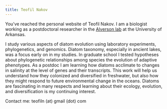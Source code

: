 ```yaml
---
title: Teofil Nakov
---
```


You’ve reached the personal website of Teofil Nakov. I am a biologist working as a postdoctoral researcher in the [Alverson lab](http://alversonlab.com) at the University of Arkansas.

I study various aspects of diatom evolution using laboratory experiments, phylogenetics, and genomics. Diatom taxonomy, especially in ancient lakes, was a focus early on in my studies. In graduate school I tested hypotheses about phylogenetic relationships among species the evolution of adaptive phenotypes. As a postdoc I am learning how diatoms acclimate to changes in salinity at the level of genes and their transcripts. This work will help us understand how they colonized and diversified in freshwater, but also how they might respond to future environmental change in the oceans. Diatoms are fascinating in many respects and learning about their ecology, evolution, and diversification is my continuing interest.

Contact me: teofiln (at) gmail (dot) com
